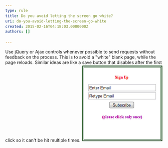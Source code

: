 ```yaml
---
type: rule
title: Do you avoid letting the screen go white?
uri: do-you-avoid-letting-the-screen-go-white
created: 2015-02-16T04:18:03.0000000Z
authors: []

---
```


Use jQuery or Ajax controls whenever possible to send requests without  feedback on the process. This is to avoid a "white" blank page, while  the page reloads. Similar ideas are like a save button that disables  after the first click so it can't be hit multiple times.
 ![ Bad example - An Ajax control which automatically disables the save button would make this message unnecessary.](../../assets/Bad-AjaxControls.jpg)
